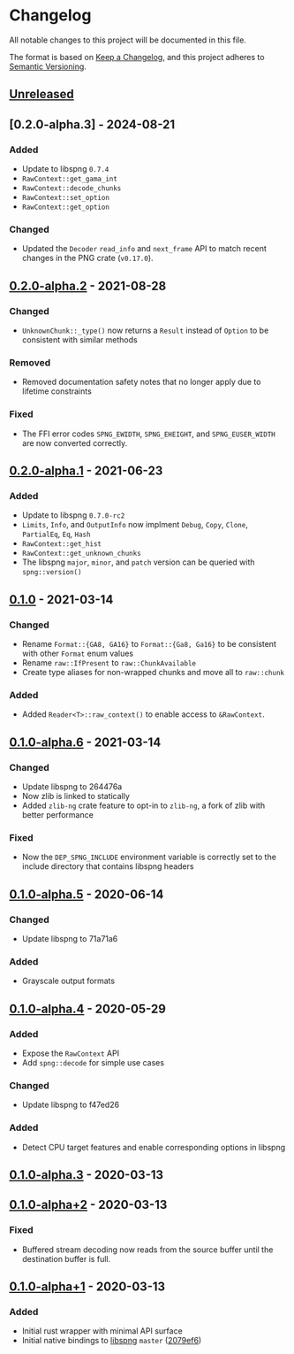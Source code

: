 # Changelog
All notable changes to this project will be documented in this file.

The format is based on [Keep a Changelog](https://keepachangelog.com/en/1.0.0/), and this project adheres to [Semantic Versioning](https://semver.org/spec/v2.0.0.html).

## [Unreleased]

## [0.2.0-alpha.3] - 2024-08-21
### Added
- Update to libspng `0.7.4`
- `RawContext::get_gama_int`
- `RawContext::decode_chunks`
- `RawContext::set_option`
- `RawContext::get_option`

### Changed
- Updated the `Decoder` `read_info` and `next_frame` API to match recent changes in the PNG crate (`v0.17.0`).

## [0.2.0-alpha.2] - 2021-08-28
### Changed
- `UnknownChunk::_type()` now returns a `Result` instead of `Option` to be consistent with similar methods
### Removed
- Removed documentation safety notes that no longer apply due to lifetime constraints
### Fixed
- The FFI error codes `SPNG_EWIDTH`, `SPNG_EHEIGHT`, and `SPNG_EUSER_WIDTH` are now converted correctly.

## [0.2.0-alpha.1] - 2021-06-23
### Added
- Update to libspng `0.7.0-rc2`
- `Limits`, `Info`, and `OutputInfo` now implment `Debug`, `Copy`, `Clone`, `PartialEq`, `Eq`, `Hash`
- `RawContext::get_hist`
- `RawContext::get_unknown_chunks`
- The libspng `major`, `minor`, and `patch` version can be queried with `spng::version()`

## [0.1.0] - 2021-03-14
### Changed
- Rename `Format::{GA8, GA16}` to `Format::{Ga8, Ga16}` to be consistent with other `Format` enum values
- Rename `raw::IfPresent` to `raw::ChunkAvailable`
- Create type aliases for non-wrapped chunks and move all to `raw::chunk`
### Added
- Added `Reader<T>::raw_context()` to enable access to `&RawContext`.

## [0.1.0-alpha.6] - 2021-03-14
### Changed
- Update libspng to 264476a
- Now zlib is linked to statically
- Added `zlib-ng` crate feature to opt-in to `zlib-ng`, a fork of zlib with better performance

### Fixed
- Now the `DEP_SPNG_INCLUDE` environment variable is correctly set to the include directory that contains libspng headers

## [0.1.0-alpha.5] - 2020-06-14
### Changed
- Update libspng to 71a71a6
### Added
- Grayscale output formats

## [0.1.0-alpha.4] - 2020-05-29
### Added
- Expose the `RawContext` API
- Add `spng::decode` for simple use cases
### Changed
- Update libspng to f47ed26
### Added
- Detect CPU target features and enable corresponding options in libspng

## [0.1.0-alpha.3] - 2020-03-13

## [0.1.0-alpha+2] - 2020-03-13
### Fixed
- Buffered stream decoding now reads from the source buffer until the
  destination buffer is full.

## [0.1.0-alpha+1] - 2020-03-13
### Added
- Initial rust wrapper with minimal API surface
- Initial native bindings to [libspng] `master` ([2079ef6])

[Unreleased]: https://github.com/aloucks/spng-rs/compare/v0.2.0-alpha.2...HEAD
[0.2.0-alpha.2]: https://github.com/aloucks/spng-rs/releases/tag/v0.2.0-alpha.2
[0.2.0-alpha.1]: https://github.com/aloucks/spng-rs/releases/tag/v0.2.0-alpha.1
[0.1.0]: https://github.com/aloucks/spng-rs/releases/tag/v0.1.0
[0.1.0-alpha.6]: https://github.com/aloucks/spng-rs/releases/tag/v0.1.0-alpha.6
[0.1.0-alpha.5]: https://github.com/aloucks/spng-rs/releases/tag/v0.1.0-alpha.5
[0.1.0-alpha.4]: https://github.com/aloucks/spng-rs/releases/tag/v0.1.0-alpha.4
[0.1.0-alpha.3]: https://github.com/aloucks/spng-rs/releases/tag/v0.1.0-alpha.3
[0.1.0-alpha+2]: https://github.com/aloucks/spng-rs/releases/tag/v0.1.0-alpha+2
[0.1.0-alpha+1]: https://github.com/aloucks/spng-rs/releases/tag/v0.1.0-alpha+1

[libspng]: https://libspng.org
[2079ef6]: https://github.com/randy408/libspng/tree/2079ef6f223feea2570b537c047c9140a5b72551